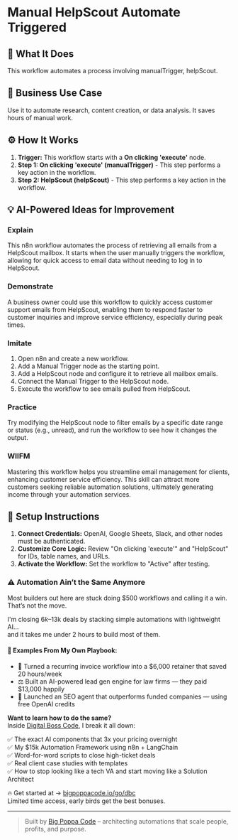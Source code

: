 # Manual HelpScout Automate Triggered

## 🚀 What It Does
This workflow automates a process involving manualTrigger, helpScout.

## 💼 Business Use Case
Use it to automate research, content creation, or data analysis. It saves hours of manual work.

## ⚙️ How It Works
1.  **Trigger:** This workflow starts with a **On clicking 'execute'** node.
2. **Step 1: On clicking 'execute' (manualTrigger)** - This step performs a key action in the workflow.
3. **Step 2: HelpScout (helpScout)** - This step performs a key action in the workflow.

## 💡 AI-Powered Ideas for Improvement
### Explain
This n8n workflow automates the process of retrieving all emails from a HelpScout mailbox. It starts when the user manually triggers the workflow, allowing for quick access to email data without needing to log in to HelpScout.

### Demonstrate
A business owner could use this workflow to quickly access customer support emails from HelpScout, enabling them to respond faster to customer inquiries and improve service efficiency, especially during peak times.

### Imitate
1. Open n8n and create a new workflow.
2. Add a Manual Trigger node as the starting point.
3. Add a HelpScout node and configure it to retrieve all mailbox emails.
4. Connect the Manual Trigger to the HelpScout node.
5. Execute the workflow to see emails pulled from HelpScout.

### Practice
Try modifying the HelpScout node to filter emails by a specific date range or status (e.g., unread), and run the workflow to see how it changes the output. 

### WIIFM
Mastering this workflow helps you streamline email management for clients, enhancing customer service efficiency. This skill can attract more customers seeking reliable automation solutions, ultimately generating income through your automation services.

## 🔧 Setup Instructions
1. **Connect Credentials:** OpenAI, Google Sheets, Slack, and other nodes must be authenticated.
2. **Customize Core Logic:** Review "On clicking 'execute'" and "HelpScout" for IDs, table names, and URLs.
3. **Activate the Workflow:** Set the workflow to "Active" after testing.

### ⚠️ Automation Ain’t the Same Anymore

Most builders out here are stuck doing $500 workflows and calling it a win.  
That’s not the move.  

I'm closing $6k–$13k deals by stacking simple automations with lightweight AI...  
and it takes me under 2 hours to build most of them.

#### 🧠 Examples From My Own Playbook:
- 🔁 Turned a recurring invoice workflow into a $6,000 retainer that saved 20 hours/week  
- ⚖️ Built an AI-powered lead gen engine for law firms — they paid $13,000 happily  
- 🚀 Launched an SEO agent that outperforms funded companies — using free OpenAI credits  

**Want to learn how to do the same?**  
Inside [Digital Boss Code](https://bigpoppacode.io/go/dbc), I break it all down:

✅ The exact AI components that 3x your pricing overnight  
✅ My $15k Automation Framework using n8n + LangChain  
✅ Word-for-word scripts to close high-ticket deals  
✅ Real client case studies with templates  
✅ How to stop looking like a tech VA and start moving like a Solution Architect  

🔥 Get started at → [bigpoppacode.io/go/dbc](https://bigpoppacode.io/go/dbc)  
Limited time access, early birds get the best bonuses.

---
> Built by [Big Poppa Code](https://bigpoppacode.io) – architecting automations that scale people, profits, and purpose.

